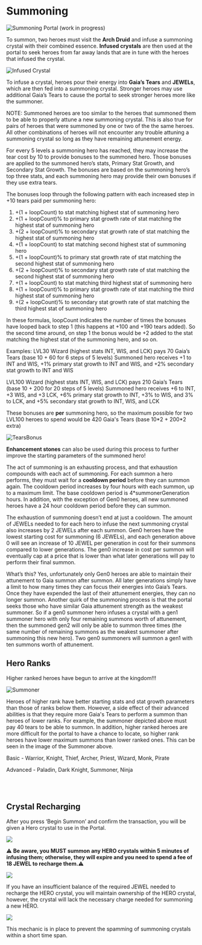 # Summoning

![Summoning Portal (work in progress)](https://dfk-hv.b-cdn.net/art-assets/portal.gif)

To summon, two heroes must visit the **Arch Druid** and infuse a summoning crystal with their combined essence. **Infused crystals** are then used at the portal to seek heroes from far away lands that are in tune with the heroes that infused the crystal. 

![Infused Crystal](https://dfk-hv.b-cdn.net/art-assets/crystal-yellow.gif)

To infuse a crystal, heroes pour their energy into **Gaia’s Tears** and **JEWELs**, which are then fed into a summoning crystal. Stronger heroes may use additional Gaia’s Tears to cause the portal to seek stronger heroes more like the summoner. 

NOTE: Summoned heroes are too similar to the heroes that summoned them to be able to properly attune a new summoning crystal. This is also true for pairs of heroes that were summoned by one or two of the the same heroes. All other combinations of heroes will not encounter any trouble attuning a summoning crystal so long as they have remaining attunement energy.

For every 5 levels a summoning hero has reached, they may increase the tear cost by 10 to provide bonuses to the summoned hero. Those bonuses are applied to the summoned hero’s stats, Primary Stat Growth, and Secondary Stat Growth. The bonuses are based on the summoning hero’s top three stats, and each summoning hero may provide their own bonuses if they use extra tears.

The bonuses loop through the following pattern with each increased step in +10 tears paid per summoning hero:

1. +(1 + loopCount) to stat matching highest stat of summoning hero
2. +(1 + loopCount)% to primary stat growth rate of stat matching the highest stat of summoning hero
3. +(2 + loopCount)% to secondary stat growth rate of stat matching the highest stat of summoning hero
4. +(1 + loopCount) to stat matching second highest stat of summoning hero
5. +(1 + loopCount)% to primary stat growth rate of stat matching the second highest stat of summoning hero
6. +(2 + loopCount)% to secondary stat growth rate of stat matching the second highest stat of summoning hero
7. +(1 + loopCount) to stat matching third highest stat of summoning hero
8. +(1 + loopCount)% to primary stat growth rate of stat matching the third highest stat of summoning hero
9. +(2 + loopCount)% to secondary stat growth rate of stat matching the third highest stat of summoning hero

In these formulas, loopCount indicates the number of times the bonuses have looped back to step 1 (this happens at +100 and +190 tears added). So the second time around, on step 1 the bonus would be +2 added to the stat matching the highest stat of the summoning hero, and so on.

Examples: 
LVL30 Wizard (highest stats INT, WIS, and LCK) pays 70 Gaia’s Tears (base 10 + 60 for 6 steps of 5 levels)
Summoned hero receives +1 to INT and WIS, +1% primary stat growth to INT and WIS, and +2% secondary stat growth to INT and WIS

LVL100 Wizard (highest stats INT, WIS, and LCK) pays 210 Gaia’s Tears (base 10 + 200 for 20 steps of 5 levels)
Summoned hero receives +6 to INT, +3 WIS, and +3 LCK, +6% primary stat growth to INT, +3% to WIS, and 3% to LCK, and +5% secondary stat growth to INT, WIS, and LCK

These bonuses are **per** summoning hero, so the maximum possible for two LVL100 heroes to spend would be 420 Gaia's Tears (base 10\*2 + 200\*2 extra)

![TearsBonus](https://dfk-hv.b-cdn.net/website-media/images/tears-bonus.png)

**Enhancement stones** can also be used during this process to further improve the starting parameters of the summoned hero!

The act of summoning is an exhausting process, and that exhaustion compounds with each act of summoning. For each summon a hero performs, they must wait for a **cooldown period** before they can summon again. The cooldown period increases by four hours with each summon, up to a maximum limit. The base cooldown period is 4\*summonerGeneration hours. In addition, with the exception of Gen0 heroes, all new summoned heroes have a 24 hour cooldown period before they can summon. 

The exhaustion of summoning doesn’t end at just a cooldown. The amount of JEWELs needed to for each hero to infuse the next summoning crystal also increases by 2 JEWELs after each summon. Gen0 heroes have the lowest starting cost for summoning (6 JEWELs), and each generation above 0 will see an increase of 10 JEWEL per generation in cost for their summons compared to lower generations. The gen0 increase in cost per summon will eventually cap at a price that is lower than what later generations will pay to perform their final summon.

What’s this? Yes, unfortunately only Gen0 heroes are able to maintain their attunement to Gaia summon after summon. All later generations simply have a limit to how many times they can focus their energies into Gaia’s Tears. Once they have expended the last of their attunement energies, they can no longer summon. Another quirk of the summoning process is that the portal seeks those who have similar Gaia attunement strength as the weakest summoner. So if a gen0 summoner hero infuses a crystal with a gen1 summoner hero with only four remaining summons worth of attunement, then the summoned gen2 will only be able to summon three times (the same number of remaining summons as the weakest summoner after summoning this new hero). Two gen0 summoners will summon a gen1 with ten summons worth of attunement. 

## Hero Ranks

Higher ranked heroes have begun to arrive at the kingdom!!!

![Summoner](https://dfk-hv.b-cdn.net/website-media/images/summoner.png)

Heroes of higher rank have better starting stats and stat growth parameters than those of ranks below them. However, a side effect of their advanced abilities is that they require more Gaia's Tears to perform a summon than heroes of lower ranks. For example, the summoner depicted above must pay 40 tears to be able to summon. In addition, higher ranked heroes are more difficult for the portal to have a chance to locate, so higher rank heroes have lower maximum summons than lower ranked ones. This can be seen in the image of the Summoner above. 

Basic - Warrior, Knight, Thief, Archer, Priest, Wizard, Monk, Pirate

Advanced - Paladin, Dark Knight, Summoner, Ninja

<br /><br />
## Crystal Recharging

After you press ‘Begin Summon’ and confirm the transaction, you will be given a Hero crystal to use in the Portal.

![](https://dfk-hv.b-cdn.net/website-media/images/summon-hero-crystal.png)

⚠️ **Be aware, you MUST summon any HERO crystals within 5 minutes of infusing them; otherwise, they will expire and you need to spend a fee of 18 JEWEL to recharge them.**⚠️

![](https://dfk-hv.b-cdn.net/website-media/images/crystal-refresh-required.png)

If you have an insufficient balance of the required JEWEL needed to recharge the HERO crystal, you will maintain ownership of the HERO crystal, however, the crystal will lack the necessary charge needed for summoning a new HERO.

![](https://dfk-hv.b-cdn.net/website-media/images/not-enough-resources.png)

This mechanic is in place to prevent the spamming of summoning crystals within a short time span.


